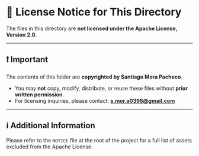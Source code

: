 # 📁 License Notice for This Directory

The files in this directory are **not licensed under the Apache License, Version 2.0**.

---

## ❗ Important

The contents of this folder are **copyrighted by Santiago Mora Pacheco**.

- You may **not** copy, modify, distribute, or reuse these files without **prior written permission**.
- For licensing inquiries, please contact: **s.mor.a0396@gmail.com**

---

## ℹ️ Additional Information

Please refer to the `NOTICE` file at the root of the project for a full list of assets excluded from the Apache License.